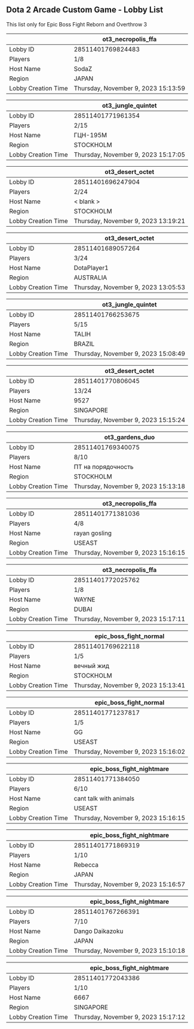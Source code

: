## Dota 2 Arcade Custom Game - Lobby List

This list only for Epic Boss Fight Reborn and Overthrow 3

|  | ot3_necropolis_ffa |
| ------ | ------ |
| Lobby ID | 28511401769824483 |
| Players | 1/8 |
| Host Name | SodaZ |
| Region | JAPAN |
| Lobby Creation Time | Thursday, November 9, 2023 15:13:59 |


|  | ot3_jungle_quintet |
| ------ | ------ |
| Lobby ID | 28511401771961354 |
| Players | 2/15 |
| Host Name | ГЦН-195М |
| Region | STOCKHOLM |
| Lobby Creation Time | Thursday, November 9, 2023 15:17:05 |


|  | ot3_desert_octet |
| ------ | ------ |
| Lobby ID | 28511401696247904 |
| Players | 2/24 |
| Host Name | < blank > |
| Region | STOCKHOLM |
| Lobby Creation Time | Thursday, November 9, 2023 13:19:21 |


|  | ot3_desert_octet |
| ------ | ------ |
| Lobby ID | 28511401689057264 |
| Players | 3/24 |
| Host Name | DotaPlayer1 |
| Region | AUSTRALIA |
| Lobby Creation Time | Thursday, November 9, 2023 13:05:53 |


|  | ot3_jungle_quintet |
| ------ | ------ |
| Lobby ID | 28511401766253675 |
| Players | 5/15 |
| Host Name | TALIH |
| Region | BRAZIL |
| Lobby Creation Time | Thursday, November 9, 2023 15:08:49 |


|  | ot3_desert_octet |
| ------ | ------ |
| Lobby ID | 28511401770806045 |
| Players | 13/24 |
| Host Name | 9527 |
| Region | SINGAPORE |
| Lobby Creation Time | Thursday, November 9, 2023 15:15:24 |


|  | ot3_gardens_duo |
| ------ | ------ |
| Lobby ID | 28511401769340075 |
| Players | 8/10 |
| Host Name | ПТ на порядочность |
| Region | STOCKHOLM |
| Lobby Creation Time | Thursday, November 9, 2023 15:13:18 |


|  | ot3_necropolis_ffa |
| ------ | ------ |
| Lobby ID | 28511401771381036 |
| Players | 4/8 |
| Host Name | rayan gosling |
| Region | USEAST |
| Lobby Creation Time | Thursday, November 9, 2023 15:16:15 |


|  | ot3_necropolis_ffa |
| ------ | ------ |
| Lobby ID | 28511401772025762 |
| Players | 1/8 |
| Host Name | WAYNE |
| Region | DUBAI |
| Lobby Creation Time | Thursday, November 9, 2023 15:17:11 |


|  | epic_boss_fight_normal |
| ------ | ------ |
| Lobby ID | 28511401769622118 |
| Players | 1/5 |
| Host Name | вечный жид |
| Region | STOCKHOLM |
| Lobby Creation Time | Thursday, November 9, 2023 15:13:41 |


|  | epic_boss_fight_normal |
| ------ | ------ |
| Lobby ID | 28511401771237817 |
| Players | 1/5 |
| Host Name | GG |
| Region | USEAST |
| Lobby Creation Time | Thursday, November 9, 2023 15:16:02 |


|  | epic_boss_fight_nightmare |
| ------ | ------ |
| Lobby ID | 28511401771384050 |
| Players | 6/10 |
| Host Name | cant talk with animals |
| Region | USEAST |
| Lobby Creation Time | Thursday, November 9, 2023 15:16:15 |


|  | epic_boss_fight_nightmare |
| ------ | ------ |
| Lobby ID | 28511401771869319 |
| Players | 1/10 |
| Host Name | Rebecca |
| Region | JAPAN |
| Lobby Creation Time | Thursday, November 9, 2023 15:16:57 |


|  | epic_boss_fight_nightmare |
| ------ | ------ |
| Lobby ID | 28511401767266391 |
| Players | 7/10 |
| Host Name | Dango Daikazoku |
| Region | JAPAN |
| Lobby Creation Time | Thursday, November 9, 2023 15:10:18 |


|  | epic_boss_fight_nightmare |
| ------ | ------ |
| Lobby ID | 28511401772043386 |
| Players | 1/10 |
| Host Name | 6667 |
| Region | SINGAPORE |
| Lobby Creation Time | Thursday, November 9, 2023 15:17:12 |


